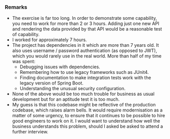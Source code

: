 ### Remarks

* The exercise is far too long. In order to demonstrate some capability, you need to work for more than 2 or 3 hours. Adding just one new API and rendering the data provided by that API would be a reasonable test of capability.
* I worked for approximately 7 hours.
* The project has dependencies in it which are more than 7 years old. It also uses username / password authentication (as opposed to JWT), which you would rarely use in the real world. More than half of my time was spent:
  * Debugging issues with dependencies.
  * Remembering how to use legacy frameworks such as JUnit4.
  * Finding documentation to make integration tests work with the legacy version of Spring Boot.
  * Understanding the unusual security configuration.
* None of the above would be too much trouble for business as usual development but for an aptitude test it is too much.
* My guess is that this codebase might be reflective of the production codebase, which raises alarm bells. It would require modernisation as a matter of some urgency, to ensure that it continues to be possible to hire good engineers to work on it. I would want to understand how well the business understands this problem, should I asked be asked to attend a further interview.